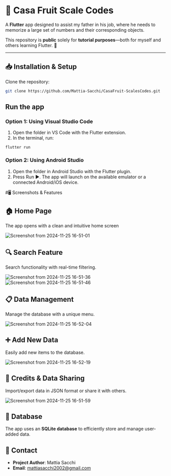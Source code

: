 # 🍏 Casa Fruit Scale Codes

A **Flutter** app designed to assist my father in his job, where he needs to memorize a large set of numbers and their corresponding objects.  

This repository is **public** solely for **tutorial purposes**—both for myself and others learning Flutter. 🚀  

---

## 📥 Installation & Setup  

Clone the repository:  
```sh
git clone https://github.com/Mattia-Sacchi/CasaFruit-ScalesCodes.git
```
## Run the app 

### Option 1: Using Visual Studio Code
1. Open the folder in VS Code with the Flutter extension.
2. In the terminal, run:
```
flutter run
```

### Option 2: Using Android Studio
1. Open the folder in Android Studio with the Flutter plugin.
2. Press Run ▶️.
The app will launch on the available emulator or a connected Android/iOS device.

#🖥️ Screenshots & Features
## 🏠 Home Page
The app opens with a clean and intuitive home screen

![Screenshot from 2024-11-25 16-51-01](https://github.com/user-attachments/assets/cdfdda64-e400-4416-84c0-0cc0ac9ccf5c)

## 🔍 Search Feature
Search functionality with real-time filtering.

![Screenshot from 2024-11-25 16-51-36](https://github.com/user-attachments/assets/8da2824f-d9d7-4afe-a899-474be347fdeb)
![Screenshot from 2024-11-25 16-51-46](https://github.com/user-attachments/assets/01f9cf8a-fbce-4d92-9195-18b54e72a290)

## 📋 Data Management
Manage the database with a unique menu.

![Screenshot from 2024-11-25 16-52-04](https://github.com/user-attachments/assets/551487a7-0bc0-4aa5-b436-a6260bc05af0)

## ➕ Add New Data
Easily add new items to the database.

![Screenshot from 2024-11-25 16-52-19](https://github.com/user-attachments/assets/c8c9ae46-f1ee-4af0-b248-1b1222087102)

## 📜 Credits & Data Sharing
Import/export data in JSON format or share it with others.

![Screenshot from 2024-11-25 16-51-59](https://github.com/user-attachments/assets/af01f2db-836b-4d6a-9c17-d549acf47f79)

## 📂 Database
The app uses an **SQLite database** to efficiently store and manage user-added data.

## 📧 Contact
- **Project Author**: Mattia Sacchi
- **Email**: [mattiasacchi2002@gmail.com](mailto:mattiasacchi2002@gmail.com)
